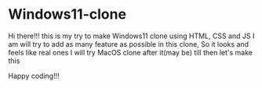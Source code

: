 # Windows11-clone
Hi there!!!
this is my try to make Windows11 clone using HTML, CSS and JS
I am will try to add as many feature as possible in this clone, So it looks and feels like real ones
I will try MacOS clone after it(may be)
till then let's make this

Happy coding!!!
